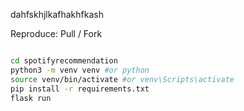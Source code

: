 dahfskhjlkafhakhfkash

Reproduce:
Pull / Fork

```bash

cd spotifyrecommendation
python3 -m venv venv #or python
source venv/bin/activate #or venv\Scripts\activate
pip install -r requirements.txt
flask run


```
